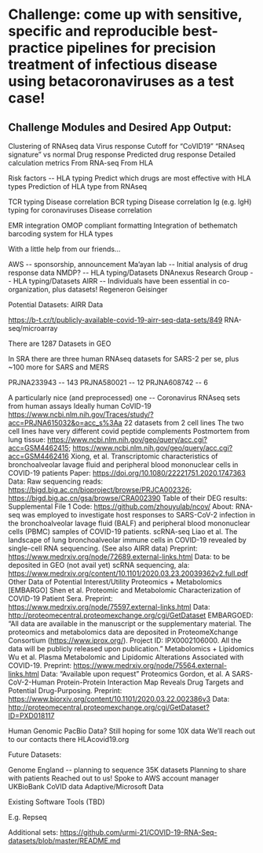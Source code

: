 # Challenge: come up with sensitive, specific and reproducible best-practice pipelines for precision treatment of infectious disease using betacoronaviruses as a test case!
## Challenge Modules and Desired App Output:
Clustering of RNAseq data 
Virus response
Cutoff for “CoVID19” “RNAseq signature” vs normal
Drug response
Predicted drug response
Detailed calculation metrics
From RNA-seq
From HLA

Risk factors -- HLA typing
Predict which drugs are most effective with HLA types
Prediction of HLA type from RNAseq


TCR typing
Disease correlation
BCR typing 
Disease correlation
Ig (e.g. IgH) typing for coronaviruses
Disease correlation

EMR integration 
OMOP compliant formatting
Integration of bethematch barcoding system for HLA types



With a little help from our friends...

AWS -- sponsorship, announcement
Ma’ayan lab -- Initial analysis of drug response data
NMDP? -- HLA typing/Datasets 
DNAnexus Research Group -- HLA typing/Datasets 
AIRR -- Individuals have been essential in co-organization, plus datasets!
Regeneron
Geisinger


Potential Datasets:
AIRR Data

https://b-t.cr/t/publicly-available-covid-19-airr-seq-data-sets/849
RNA-seq/microarray

There are 1287 Datasets in GEO

In SRA there are three human RNAseq datasets for SARS-2 per se, plus ~100 more for SARS and MERS

PRJNA233943 -- 143
PRJNA580021 -- 12
PRJNA608742 -- 6

A particularly nice (and preprocessed) one -- 
Coronavirus RNAseq sets from human assays
Ideally human CoVID-19
https://www.ncbi.nlm.nih.gov/Traces/study/?acc=PRJNA615032&o=acc_s%3Aa
22 datasets from 2 cell lines
The two cell lines have very different covid peptide complements
Postmortem from lung tissue: https://www.ncbi.nlm.nih.gov/geo/query/acc.cgi?acc=GSM4462415; https://www.ncbi.nlm.nih.gov/geo/query/acc.cgi?acc=GSM4462416
Xiong, et al. Transcriptomic characteristics of bronchoalveolar lavage fluid and peripheral blood mononuclear cells in COVID-19 patients
Paper: https://doi.org/10.1080/22221751.2020.1747363
Data: 
Raw sequencing reads: https://bigd.big.ac.cn/bioproject/browse/PRJCA002326; https://bigd.big.ac.cn/gsa/browse/CRA002390
Table of their DEG results: Supplemental File 1
Code: https://github.com/zhouyulab/ncov/
About: RNA-seq was employed to investigate host responses to SARS-CoV-2 infection in the bronchoalveolar lavage fluid (BALF) and peripheral blood mononuclear cells (PBMC) samples of COVID-19 patients.
scRNA-seq
Liao et al. The landscape of lung bronchoalveolar immune cells in COVID-19 revealed by single-cell RNA sequencing. (See also AIRR data)
Preprint: https://www.medrxiv.org/node/72689.external-links.html
Data: to be deposited in GEO (not avail yet)
scRNA sequencing, ala: https://www.medrxiv.org/content/10.1101/2020.03.23.20039362v2.full.pdf
Other Data of Potential Interest/Utility
Proteomics + Metabolomics
[EMBARGO] Shen et al. Proteomic and Metabolomic Characterization of COVID-19 Patient Sera.
Preprint: https://www.medrxiv.org/node/75597.external-links.html
Data: http://proteomecentral.proteomexchange.org/cgi/GetDataset
EMBARGOED: “All data are available in the manuscript or the supplementary material. The proteomics and metabolomics data are deposited in ProteomeXchange Consortium (https://www.iprox.org/). Project ID: IPX0002106000. All the data will be publicly released upon publication.”
Metabolomics + Lipidomics
Wu et al. Plasma Metabolomic and Lipidomic Alterations Associated with COVID-19.
Preprint: https://www.medrxiv.org/node/75564.external-links.html
Data: “Available upon request”
Proteomics
Gordon, et al. A SARS-CoV-2-Human Protein-Protein Interaction Map Reveals Drug Targets and Potential Drug-Purposing.
Preprint: https://www.biorxiv.org/content/10.1101/2020.03.22.002386v3
Data: http://proteomecentral.proteomexchange.org/cgi/GetDataset?ID=PXD018117


Human Genomic
PacBio Data?
Still hoping for some 10X data
We’ll reach out to our contacts there
HLAcovid19.org

Future Datasets:

Genome England -- planning to sequence 35K datasets
Planning to share with patients
Reached out to us!
Spoke to AWS account manager
UKBioBank CoVID data
Adaptive/Microsoft Data

Existing Software Tools (TBD)

E.g. Repseq


Additional sets:
https://github.com/urmi-21/COVID-19-RNA-Seq-datasets/blob/master/README.md

